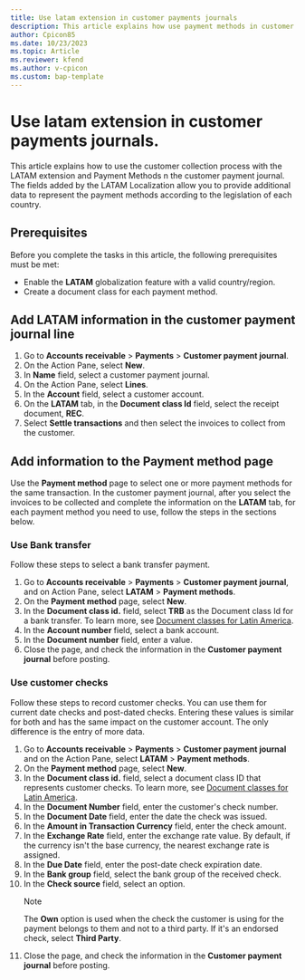 ```yaml
---
title: Use latam extension in customer payments journals
description: This article explains how use payment methods in customer payments.
author: Cpicon85 
ms.date: 10/23/2023 
ms.topic: Article
ms.reviewer: kfend
ms.author: v-cpicon 
ms.custom: bap-template
---
```


# Use latam extension in customer payments journals.

This article explains how to use the customer collection process with the LATAM extension and Payment Methods n the customer payment journal. The fields added by the LATAM Localization allow you to provide additional data to represent the payment methods according to the legislation of each country.

## Prerequisites
Before you complete the tasks in this article, the following prerequisites must be met:

- Enable the **LATAM** globalization feature with a valid country/region.
- Create a document class for each payment method.

## Add LATAM information in the customer payment journal line

1. Go to **Accounts receivable** > **Payments** > **Customer payment journal**.
2. On the Action Pane, select **New**.
3. In **Name** field, select a customer payment journal.
4. On the Action Pane, select **Lines**.
5. In the **Account** field, select a customer account.
6. On the **LATAM** tab, in the **Document class Id** field, select the receipt document, **REC**.
7. Select **Settle transactions** and then select the invoices to collect from the customer.

## Add information to the Payment method page

Use the **Payment method** page to select one or more payment methods for the same transaction. In the customer payment journal, after you select the invoices to be collected and complete the information on the **LATAM** tab, for each payment method you need to use, follow the steps in the sections below.

### Use Bank transfer
Follow these steps to select a bank transfer payment.

1. Go to **Accounts receivable** > **Payments** > **Customer payment journal**, and on Action Pane, select **LATAM** > **Payment methods**.
2. On the **Payment method** page, select **New**.
3. In the **Document class id.** field, select **TRB** as the Document class Id for a bank transfer. To learn more, see [Document classes for Latin America](ltm-core-document-class.md).
4. In the **Account number** field, select a bank account.
5. In the **Document number** field, enter a value.
6. Close the page, and check the information in the **Customer payment journal** before posting.

### Use customer checks
Follow these steps to record customer checks. You can use them for current date checks and post-dated checks. Entering these values is similar for both and has the same impact on the customer account. The only difference is the entry of more data.

1. Go to **Accounts receivable** > **Payments** > **Customer payment journal** and on the Action Pane, select **LATAM** > **Payment methods**.
2. On the **Payment method** page, select **New**.
3. In the **Document class id.** field, select a document class ID that represents customer checks. To learn more, see [Document classes for Latin America](ltm-core-document-class.md).
4. In the **Document Number** field, enter the customer's check number.
5. In the **Document Date** field, enter the date the check was issued.
6. In the **Amount in Transaction Currency** field, enter the check amount.
7. In the **Exchange Rate** field, enter the exchange rate value. By default, if the currency isn't the base currency, the nearest exchange rate is assigned.
8. In the **Due Date** field, enter the post-date check expiration date.
9. In the **Bank group** field, select the bank group of the received check.
10. In the **Check source** field, select an option.
    > [!NOTE]
    > The **Own** option is used when the check the customer is using for the payment belongs to them and not to a third party. If it's an endorsed check, select **Third Party**.
11. Close the page, and check the information in the **Customer payment journal** before posting.
